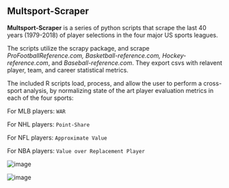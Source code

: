 ## Multsport-Scraper
**Multsport-Scraper** is a series of python scripts that scrape the last 40 years (1979-2018) of player selections in the four major US sports leagues.

The scripts utilize the scrapy package, and scrape *ProFootballReference.com, Basketball-reference.com, Hockey-reference.com*, and *Baseball-reference.com*. They export csvs with relavent player, team, and career statistical metrics.

The included R scripts load, process, and allow the user to perform a cross-sport analysis, by normalizing state of the art player evaluation metrics in each of the four sports:
      
For MLB players: `WAR`
      
For NHL players: `Point-Share`

For NFL players: `Approximate Value`
      
For NBA players: `Value over Replacement Player`
      

![image](https://github.com/mattsavoca/scout-scraper/blob/master/charts/pos_value_facetspos.png)


![image](https://github.com/mattsavoca/scout-scraper/blob/master/charts/dist_value_group_sport.png)
